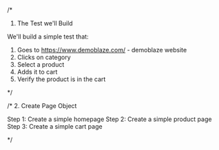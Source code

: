 /*
1. The Test we'll Build

We'll build a simple test that:
1. Goes to https://www.demoblaze.com/ - demoblaze website
2. Clicks on category
3. Select a product
4. Adds it to cart
5. Verify the product is in the cart

*/


/*
2. Create Page Object

Step 1: Create a simple homepage
Step 2: Create a simple product page
Step 3: Create a simple cart page

*/